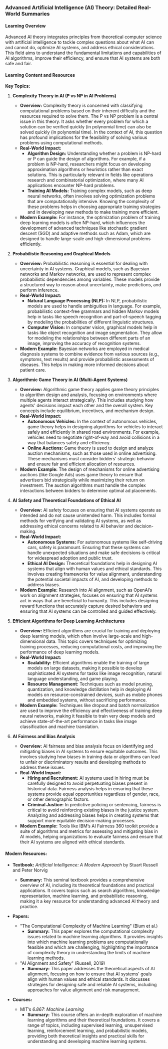 ### Advanced Artificial Intelligence (AI) Theory: Detailed Real-World Summaries

#### Learning Overview
Advanced AI theory integrates principles from theoretical computer science with artificial intelligence to tackle complex questions about what AI can and cannot do, optimize AI systems, and address ethical considerations. This field aims to understand the fundamental limitations and capabilities of AI algorithms, improve their efficiency, and ensure that AI systems are both safe and fair.

#### Learning Content and Resources

**Key Topics:**

1. **Complexity Theory in AI (P vs NP in AI Problems)**
   - **Overview:** Complexity theory is concerned with classifying computational problems based on their inherent difficulty and the resources required to solve them. The P vs NP problem is a central issue in this theory. It asks whether every problem for which a solution can be verified quickly (in polynomial time) can also be solved quickly (in polynomial time). In the context of AI, this question has profound implications for the feasibility of solving various problems using computational methods.
   - **Real-World Impact:**
     - **Algorithm Design:** Understanding whether a problem is NP-hard or P can guide the design of algorithms. For example, if a problem is NP-hard, researchers might focus on developing approximation algorithms or heuristics rather than exact solutions. This is particularly relevant in fields like operations research and combinatorial optimization, where many AI applications encounter NP-hard problems.
     - **Training AI Models:** Training complex models, such as deep neural networks, often involves solving optimization problems that are computationally intensive. Knowing the complexity of these problems helps in choosing appropriate training strategies and in developing new methods to make training more efficient.
   - **Modern Example:** For instance, the optimization problem of training deep learning models is often NP-hard, which influences the development of advanced techniques like stochastic gradient descent (SGD) and adaptive methods such as Adam, which are designed to handle large-scale and high-dimensional problems efficiently.

2. **Probabilistic Reasoning and Graphical Models**
   - **Overview:** Probabilistic reasoning is essential for dealing with uncertainty in AI systems. Graphical models, such as Bayesian networks and Markov networks, are used to represent complex probabilistic dependencies among variables. These models provide a structured way to reason about uncertainty, make predictions, and perform inference.
   - **Real-World Impact:**
     - **Natural Language Processing (NLP):** In NLP, probabilistic models are used to handle ambiguities in language. For example, probabilistic context-free grammars and hidden Markov models help in tasks like speech recognition and part-of-speech tagging by modeling the probabilities of different linguistic structures.
     - **Computer Vision:** In computer vision, graphical models help in tasks like object recognition and image segmentation. They allow for modeling the relationships between different parts of an image, improving the accuracy of recognition systems.
   - **Modern Example:** Bayesian networks are employed in medical diagnosis systems to combine evidence from various sources (e.g., symptoms, test results) and provide probabilistic assessments of diseases. This helps in making more informed decisions about patient care.

3. **Algorithmic Game Theory in AI (Multi-Agent Systems)**
   - **Overview:** Algorithmic game theory applies game theory principles to algorithm design and analysis, focusing on environments where multiple agents interact strategically. This includes studying how agents' decisions impact each other and the overall system. Key concepts include equilibrium, incentives, and mechanism design.
   - **Real-World Impact:**
     - **Autonomous Vehicles:** In the context of autonomous vehicles, game theory helps in designing algorithms for vehicles to interact safely and efficiently in shared road environments. For example, vehicles need to negotiate right-of-way and avoid collisions in a way that balances safety and efficiency.
     - **Online Auctions:** Game theory is used to design and analyze auction mechanisms, such as those used in online advertising. These mechanisms must consider bidders' strategic behavior and ensure fair and efficient allocation of resources.
   - **Modern Example:** The design of mechanisms for online advertising auctions (like Google Ads) uses game theory to ensure that advertisers bid strategically while maximizing their return on investment. The auction algorithms must handle the complex interactions between bidders to determine optimal ad placements.

4. **AI Safety and Theoretical Foundations of Ethical AI**
   - **Overview:** AI safety focuses on ensuring that AI systems operate as intended and do not cause unintended harm. This includes formal methods for verifying and validating AI systems, as well as addressing ethical concerns related to AI behavior and decision-making.
   - **Real-World Impact:**
     - **Autonomous Systems:** For autonomous systems like self-driving cars, safety is paramount. Ensuring that these systems can handle unexpected situations and make safe decisions is critical for widespread adoption and public trust.
     - **Ethical AI Design:** Theoretical foundations help in designing AI systems that align with human values and ethical standards. This involves creating frameworks for value alignment, understanding the potential societal impacts of AI, and developing methods to address biases.
   - **Modern Example:** Research into AI alignment, such as OpenAI’s work on alignment strategies, focuses on ensuring that AI systems act in ways that are beneficial to humanity. This includes designing reward functions that accurately capture desired behaviors and ensuring that AI systems can be controlled and guided effectively.

5. **Efficient Algorithms for Deep Learning Architectures**
   - **Overview:** Efficient algorithms are crucial for training and deploying deep learning models, which often involve large-scale and high-dimensional data. This topic covers techniques for optimizing training processes, reducing computational costs, and improving the performance of deep learning models.
   - **Real-World Impact:**
     - **Scalability:** Efficient algorithms enable the training of large models on large datasets, making it possible to develop sophisticated AI systems for tasks like image recognition, natural language understanding, and game playing.
     - **Resource Management:** Techniques such as model pruning, quantization, and knowledge distillation help in deploying AI models on resource-constrained devices, such as mobile phones and embedded systems, without sacrificing performance.
   - **Modern Example:** Techniques like dropout and batch normalization are used to improve the efficiency and effectiveness of training deep neural networks, making it feasible to train very deep models and achieve state-of-the-art performance in tasks like image classification and machine translation.

6. **AI Fairness and Bias Analysis**
   - **Overview:** AI fairness and bias analysis focus on identifying and mitigating biases in AI systems to ensure equitable outcomes. This involves studying how biases in training data or algorithms can lead to unfair or discriminatory results and developing methods to address these issues.
   - **Real-World Impact:**
     - **Hiring and Recruitment:** AI systems used in hiring must be carefully designed to avoid perpetuating biases present in historical data. Fairness analysis helps in ensuring that these systems provide equal opportunities regardless of gender, race, or other demographic factors.
     - **Criminal Justice:** In predictive policing or sentencing, fairness is critical to avoid reinforcing existing biases in the justice system. Analyzing and addressing biases helps in creating systems that support more equitable decision-making processes.
   - **Modern Example:** Tools like IBM’s AI Fairness 360 toolkit provide a suite of algorithms and metrics for assessing and mitigating bias in AI models, helping organizations to evaluate fairness and ensure that their AI systems are aligned with ethical standards.

#### Modern Resources:

- **Textbook:** *Artificial Intelligence: A Modern Approach* by Stuart Russell and Peter Norvig
  - **Summary:** This seminal textbook provides a comprehensive overview of AI, including its theoretical foundations and practical applications. It covers topics such as search algorithms, knowledge representation, machine learning, and probabilistic reasoning, making it a key resource for understanding advanced AI theory and practice.

- **Papers:**
  - "The Computational Complexity of Machine Learning" (Blum et al.)
    - **Summary:** This paper explores the computational complexity issues related to machine learning algorithms. It provides insights into which machine learning problems are computationally feasible and which are challenging, highlighting the importance of complexity theory in understanding the limits of machine learning methods.
  - "AI Alignment and Safety" (Russell, 2019)
    - **Summary:** This paper addresses the theoretical aspects of AI alignment, focusing on how to ensure that AI systems' goals align with human values and ethical standards. It discusses strategies for designing safe and reliable AI systems, including approaches for value alignment and risk management.

- **Courses:**
  - MIT’s *6.867: Machine Learning*
    - **Summary:** This course offers an in-depth exploration of machine learning algorithms and their theoretical foundations. It covers a range of topics, including supervised learning, unsupervised learning, reinforcement learning, and probabilistic models, providing both theoretical insights and practical skills for understanding and developing machine learning systems.
